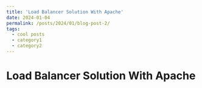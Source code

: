 ```yaml
---
title: 'Load Balancer Solution With Apache'
date: 2024-01-04
permalink: /posts/2024/01/blog-post-2/
tags:
  - cool posts
  - category1
  - category2
---
```


Load Balancer Solution With Apache
===========================
